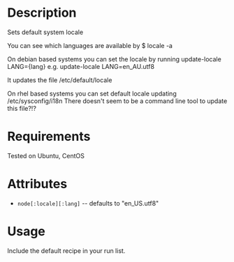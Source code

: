 Description
===========

Sets default system locale

You can see which languages are available by 
$ locale -a 

On debian based systems you can set the locale by running
 update-locale LANG={lang}
e.g.
 update-locale LANG=en_AU.utf8

It updates the file /etc/default/locale

On rhel based systems you can set default locale updating /etc/sysconfig/i18n
There doesn't seem to be a command line tool to update this file?!?

Requirements
============

Tested on Ubuntu, CentOS

Attributes
==========

* `node[:locale][:lang]` -- defaults to "en_US.utf8"

Usage
=====

Include the default recipe in your run list.
